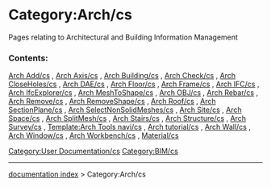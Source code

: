 # Category:Arch/cs
Pages relating to Architectural and Building Information Management

### Contents:

[Arch Add/cs](Arch_Add/cs.md) , [Arch Axis/cs](Arch_Axis/cs.md) , [Arch Building/cs](Arch_Building/cs.md) , [Arch Check/cs](Arch_Check/cs.md) , [Arch CloseHoles/cs](Arch_CloseHoles/cs.md) , [Arch DAE/cs](Arch_DAE/cs.md) , [Arch Floor/cs](Arch_Floor/cs.md) , [Arch Frame/cs](Arch_Frame/cs.md) , [Arch IFC/cs](Arch_IFC/cs.md) , [Arch IfcExplorer/cs](Arch_IfcExplorer/cs.md) , [Arch MeshToShape/cs](Arch_MeshToShape/cs.md) , [Arch OBJ/cs](Arch_OBJ/cs.md) , [Arch Rebar/cs](Arch_Rebar/cs.md) , [Arch Remove/cs](Arch_Remove/cs.md) , [Arch RemoveShape/cs](Arch_RemoveShape/cs.md) , [Arch Roof/cs](Arch_Roof/cs.md) , [Arch SectionPlane/cs](Arch_SectionPlane/cs.md) , [Arch SelectNonSolidMeshes/cs](Arch_SelectNonSolidMeshes/cs.md) , [Arch Site/cs](Arch_Site/cs.md) , [Arch Space/cs](Arch_Space/cs.md) , [Arch SplitMesh/cs](Arch_SplitMesh/cs.md) , [Arch Stairs/cs](Arch_Stairs/cs.md) , [Arch Structure/cs](Arch_Structure/cs.md) , [Arch Survey/cs](Arch_Survey/cs.md) , [Template:Arch Tools navi/cs](Template:Arch_Tools_navi/cs.md) , [Arch tutorial/cs](Arch_tutorial/cs.md) , [Arch Wall/cs](Arch_Wall/cs.md) , [Arch Window/cs](Arch_Window/cs.md) , [Arch Workbench/cs](Arch_Workbench/cs.md) , [Material/cs](Material/cs.md)

[Category:User Documentation/cs](Category:User_Documentation/cs.md) [Category:BIM/cs](Category:BIM/cs.md)

---
[documentation index](../README.md) > Category:Arch/cs
